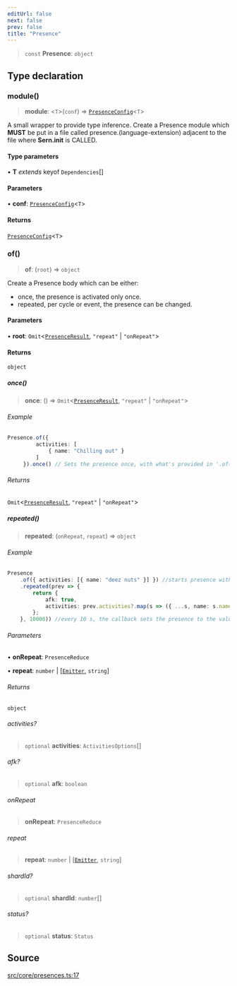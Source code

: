```yaml
---
editUrl: false
next: false
prev: false
title: "Presence"
---
```


> `const` **Presence**: `object`

## Type declaration

### module()

> **module**: \<`T`\>(`conf`) => [`PresenceConfig`](/v4/api/type-aliases/presenceconfig/)\<`T`\>

A small wrapper to provide type inference.
Create a Presence module which **MUST** be put in a file called presence.(language-extension)
adjacent to the file where **Sern.init** is CALLED.

#### Type parameters

• **T** *extends* keyof `Dependencies`[]

#### Parameters

• **conf**: [`PresenceConfig`](/v4/api/type-aliases/presenceconfig/)\<`T`\>

#### Returns

[`PresenceConfig`](/v4/api/type-aliases/presenceconfig/)\<`T`\>

### of()

> **of**: (`root`) => `object`

Create a Presence body which can be either: 
- once, the presence is activated only once.
- repeated, per cycle or event, the presence can be changed.

#### Parameters

• **root**: `Omit`\<[`PresenceResult`](/v4/api/interfaces/presenceresult/), `"repeat"` \| `"onRepeat"`\>

#### Returns

`object`

##### once()

> **once**: () => `Omit`\<[`PresenceResult`](/v4/api/interfaces/presenceresult/), `"repeat"` \| `"onRepeat"`\>

###### Example

```ts
Presence.of({
         activities: [
             { name: "Chilling out" }
         ]
     }).once() // Sets the presence once, with what's provided in '.of()'
 ```

###### Returns

`Omit`\<[`PresenceResult`](/v4/api/interfaces/presenceresult/), `"repeat"` \| `"onRepeat"`\>

##### repeated()

> **repeated**: (`onRepeat`, `repeat`) => `object`

###### Example

```ts
Presence
    .of({ activities: [{ name: "deez nuts" }] }) //starts presence with "deez nuts".
    .repeated(prev => { 
        return {
            afk: true,
            activities: prev.activities?.map(s => ({ ...s, name: s.name+"s" }))
        };
    }, 10000)) //every 10 s, the callback sets the presence to the value returned.
```

###### Parameters

• **onRepeat**: `PresenceReduce`

• **repeat**: `number` \| [[`Emitter`](/v4/api/interfaces/emitter/), `string`]

###### Returns

`object`

###### activities?

> `optional` **activities**: `ActivitiesOptions`[]

###### afk?

> `optional` **afk**: `boolean`

###### onRepeat

> **onRepeat**: `PresenceReduce`

###### repeat

> **repeat**: `number` \| [[`Emitter`](/v4/api/interfaces/emitter/), `string`]

###### shardId?

> `optional` **shardId**: `number`[]

###### status?

> `optional` **status**: `Status`

## Source

[src/core/presences.ts:17](https://github.com/sern-handler/handler/blob/2f778f4dc2510724f049f19e69e0afca26d6bcad/src/core/presences.ts#L17)
